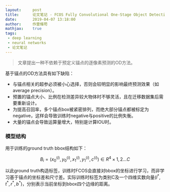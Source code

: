 ```yaml
---
layout:     post
title:      论文笔记 - FCOS Fully Convolutional One-Stage Object Detection
date:       2019-04-07 13:18:00
author:     作壹條苟
mathjax:    true
tags:
 - deep learning
 - neural networks
 - 论文笔记
---
```


> 文章提出一种不依赖于预定义锚点的逐像素预测的OD方法。



基于锚点的OD方法具有如下缺陷：

* 与锚点相关的超参必须被小心选择，否则会较明显的影响最终预测效果（如average precision）。
* 预置的锚点大小、比例在检测差异较大物体时不够灵活，且在迁移数据集后需要重新设计。
* 为提高召回率，多个锚点box被紧密排列，而绝大部分锚点都被标定为negative，这样会导致训练时negative与positive的比例失衡。
* 大量的锚点会导致运算量增大，特别是计算IOU时。



### 模型结构

用于训练的ground truth bbox结构如下：

$$
B_i = (x^{(i)}_0, y^{(i)}_0, x^{(i)}_1, y^{(i)}_1, c^{(i)})\in R^4\times{1,2...C}
$$

以此ground truth构造标签，训练时FCOS会直接对bbox的坐标进行学习，而非学习基于锚点的坐标差和尺寸差。实际训练时标签为类别C及一个四维实数向量$(l^*, t^*,r^*,b^*)$，分别表示当前坐标到bbox四个边缘的距离。